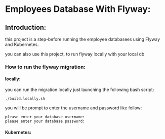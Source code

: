 # Employees Database With Flyway:

## Introduction:
this project is a step-before running the employee databasees
using Flyway and Kubernetes.

you can also use this project, to run flyway locally with your local db

### How to run the flyway migration:

#### locally:
you can run the migration locally just launching the following bash script:
```
./build.locally.sh
```

you will be prompt to enter the username and password like follow:
```
please enter your database username: 
please enter your database password: 
```

#### Kubernetes:
